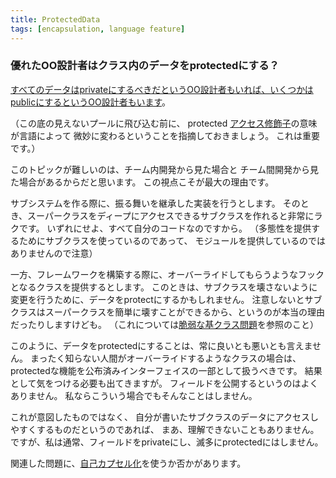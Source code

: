 ```yaml
---
title: ProtectedData
tags: [encapsulation, language feature]
---
```


### 優れたOO設計者はクラス内のデータをprotectedにする？

[すべてのデータはprivateにするべきだというOO設計者もいれば、いくつかはpublicにするというOO設計者もいます](http://groups.google.com/groups?threadm=db9bbf31.0303260938.a4bad42%40posting.google.com)。

（この底の見えないプールに飛び込む前に、
protected [アクセス修飾子](/AccessModifier)の意味が言語によって
微妙に変わるということを指摘しておきましょう。
これは重要です。）

このトピックが難しいのは、チーム内開発から見た場合と
チーム間開発から見た場合があるからだと思います。
この視点こそが最大の理由です。

サブシステムを作る際に、振る舞いを継承した実装を行うとします。
そのとき、スーパークラスをディープにアクセスできるサブクラスを作れると非常にラクです。
いずれにせよ、すべて自分のコードなのですから。
（多態性を提供するためにサブクラスを使っているのであって、
モジュールを提供しているのではありませんので注意）

一方、フレームワークを構築する際に、オーバーライドしてもらうようなフックとなるクラスを提供するとします。
このときは、サブクラスを壊さないように変更を行うために、データをprotectにするかもしれません。
注意しないとサブクラスはスーパークラスを簡単に壊すことができるから、というのが本当の理由だったりしますけども。
（これについては[脆弱な基クラス問題](http://www.cas.mcmaster.ca/~emil/publications/fragile/)を参照のこと）

このように、データをprotectedにすることは、常に良いとも悪いとも言えません。
まったく知らない人間がオーバーライドするようなクラスの場合は、
protectedな機能を公布済みインターフェイスの一部として扱うべきです。
結果として気をつける必要も出てきますが。
フィールドを公開するというのはよくありません。
私ならこういう場合でもそんなことはしません。

これが意図したものではなく、
自分が書いたサブクラスのデータにアクセスしやすくするものだというのであれば、
まあ、理解できないこともありません。
ですが、私は通常、フィールドをprivateにし、滅多にprotectedにはしません。

関連した問題に、[自己カプセル化](/SelfEncapsulation)を使うか否かがあります。
